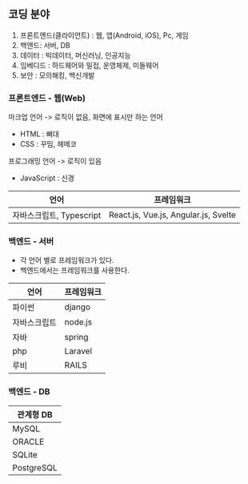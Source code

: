 ## 코딩 분야

1. 프론트엔드(클라이언트) : 웹, 앱(Android, iOS), Pc, 게임
2. 백엔드: 서버, DB
3. 데이터 : 빅데이터, 머신러닝, 인공지능
4. 임베디드 : 하드웨어와 밀접, 운영체제, 미들웨어
5. 보안 : 모의해킹, 백신개발

### 프론트엔드 - 웹(Web)

마크업 언어 -> 로직이 없음, 화면에 표시만 하는 언어
- HTML : 뼈대
- CSS : 꾸밈, 헤메코

프로그래밍 언어 -> 로직이 있음
- JavaScript : 신경

|언어|프레임워크|
|--|--|
|자바스크립트, Typescript|React.js, Vue.js, Angular.js, Svelte|

### 백엔드 - 서버
- 각 언어 별로 프레임워크가 있다.
- 백엔드에서는 프레임워크를 사용한다.

|언어|프레임워크|
|--|--|
|파이썬| django|
|자바스크립트|node.js|
|자바|spring|
|php|Laravel|
|루비|RAILS|

### 백엔드 - DB

|관계형 DB|
|-|
|MySQL|
|ORACLE|
|SQLite|
|PostgreSQL|



